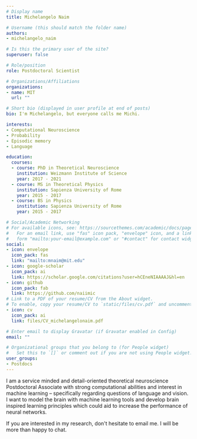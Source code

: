 ```yaml
---
# Display name
title: Michelangelo Naim

# Username (this should match the folder name)
authors:
- michelangelo_naim

# Is this the primary user of the site?
superuser: false

# Role/position
role: Postdoctoral Scientist

# Organizations/Affiliations
organizations:
- name: MIT
  url: ""

# Short bio (displayed in user profile at end of posts)
bio: I'm Michelangelo, but everyone calls me Michi.

interests:
- Computational Neuroscience
- Probability
- Episodic memory
- Language

education:
  courses:
  - course: PhD in Theoretical Neuroscience
    institution: Weizmann Institute of Science
    year: 2017 - 2021
  - course: MS in Theoretical Physics
    institution: Sapienza University of Rome
    year: 2015 - 2017
  - course: BS in Physics
    institution: Sapienza University of Rome
    year: 2015 - 2017

# Social/Academic Networking
# For available icons, see: https://sourcethemes.com/academic/docs/page-builder/#icons
#   For an email link, use "fas" icon pack, "envelope" icon, and a link in the
#   form "mailto:your-email@example.com" or "#contact" for contact widget.
social:
- icon: envelope
  icon_pack: fas
  link: "mailto:mnaim@mit.edu"
- icon: google-scholar
  icon_pack: ai
  link: https://scholar.google.com/citations?user=hCEneNIAAAAJ&hl=en
- icon: github
  icon_pack: fab
  link: https://github.com/naiimic
# Link to a PDF of your resume/CV from the About widget.
# To enable, copy your resume/CV to `static/files/cv.pdf` and uncomment the lines below.
- icon: cv
  icon_pack: ai
  link: files/CV_michelangelonaim.pdf

# Enter email to display Gravatar (if Gravatar enabled in Config)
email: ""

# Organizational groups that you belong to (for People widget)
#   Set this to `[]` or comment out if you are not using People widget.
user_groups:
- Postdocs
---
```


I am a service minded and detail-oriented theoretical neuroscience Postdoctoral Associate with strong computational abilities and interest in machine learning – specifically regarding questions of language and vision. I want to model the brain with machine learning tools and develop brain inspired learning principles which could aid to increase the performance of neural networks.

If you are interested in my research, don't hesitate to email me. I will be more than happy to chat.
